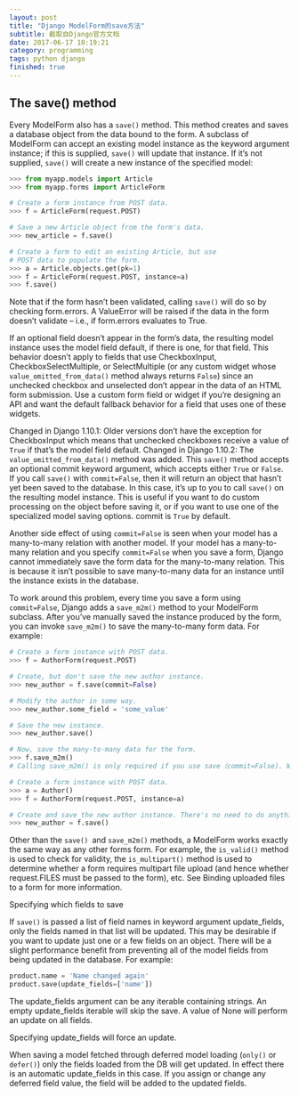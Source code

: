 ```yaml
---
layout: post
title: "Django ModelForm的save方法"
subtitle: 截取自Django官方文档
date: 2017-06-17 10:19:21
category: programming
tags: python django
finished: true
---
```



## The save() method

Every ModelForm also has a `save()` method. This method creates and saves a database object from the data bound to the form. A subclass of ModelForm can accept an existing model instance as the keyword argument instance; if this is supplied, `save()` will update that instance. If it’s not supplied, `save()` will create a new instance of the specified model:

```python
>>> from myapp.models import Article
>>> from myapp.forms import ArticleForm

# Create a form instance from POST data.
>>> f = ArticleForm(request.POST)

# Save a new Article object from the form's data.
>>> new_article = f.save()

# Create a form to edit an existing Article, but use
# POST data to populate the form.
>>> a = Article.objects.get(pk=1)
>>> f = ArticleForm(request.POST, instance=a)
>>> f.save()
```

Note that if the form hasn’t been validated, calling `save()` will do so by checking form.errors. A ValueError will be raised if the data in the form doesn’t validate – i.e., if form.errors evaluates to True.

If an optional field doesn’t appear in the form’s data, the resulting model instance uses the model field default, if there is one, for that field. This behavior doesn’t apply to fields that use CheckboxInput, CheckboxSelectMultiple, or SelectMultiple (or any custom widget whose `value_omitted_from_data()` method always returns `False`) since an unchecked checkbox and unselected don’t appear in the data of an HTML form submission. Use a custom form field or widget if you’re designing an API and want the default fallback behavior for a field that uses one of these widgets.

Changed in Django 1.10.1:
Older versions don’t have the exception for CheckboxInput which means that unchecked checkboxes receive a value of `True` if that’s the model field default.
Changed in Django 1.10.2:
The `value_omitted_from_data()` method was added.
This `save()` method accepts an optional commit keyword argument, which accepts either `True` or `False`. If you call `save()` with `commit=False`, then it will return an object that hasn’t yet been saved to the database. In this case, it’s up to you to call `save()` on the resulting model instance. This is useful if you want to do custom processing on the object before saving it, or if you want to use one of the specialized model saving options. commit is `True` by default.

Another side effect of using `commit=False` is seen when your model has a many-to-many relation with another model. If your model has a many-to-many relation and you specify `commit=False` when you save a form, Django cannot immediately save the form data for the many-to-many relation. This is because it isn’t possible to save many-to-many data for an instance until the instance exists in the database.

To work around this problem, every time you save a form using `commit=False`, Django adds a `save_m2m()` method to your ModelForm subclass. After you’ve manually saved the instance produced by the form, you can invoke `save_m2m()` to save the many-to-many form data. For example:

```python
# Create a form instance with POST data.
>>> f = AuthorForm(request.POST)

# Create, but don't save the new author instance.
>>> new_author = f.save(commit=False)

# Modify the author in some way.
>>> new_author.some_field = 'some_value'

# Save the new instance.
>>> new_author.save()

# Now, save the many-to-many data for the form.
>>> f.save_m2m()
# Calling save_m2m() is only required if you use save（commit=False). When you use a simple save() on a form, all data – including many-to-many data – is saved without the need for any additional method calls. For example:

# Create a form instance with POST data.
>>> a = Author()
>>> f = AuthorForm(request.POST, instance=a)

# Create and save the new author instance. There's no need to do anything else.
>>> new_author = f.save()
```
Other than the `save() `and `save_m2m()` methods, a ModelForm works exactly the same way as any other forms form. For example, the `is_valid()` method is used to check for validity, the `is_multipart()` method is used to determine whether a form requires multipart file upload (and hence whether request.FILES must be passed to the form), etc. See Binding uploaded files to a form for more information.


Specifying which fields to save

If `save()` is passed a list of field names in keyword argument update_fields, only the fields named in that list will be updated. This may be desirable if you want to update just one or a few fields on an object. There will be a slight performance benefit from preventing all of the model fields from being updated in the database. For example:

```python
product.name = 'Name changed again'
product.save(update_fields=['name'])
```

The update_fields argument can be any iterable containing strings. An empty update_fields iterable will skip the save. A value of None will perform an update on all fields.

Specifying update_fields will force an update.

When saving a model fetched through deferred model loading (`only()` or `defer()`) only the fields loaded from the DB will get updated. In effect there is an automatic update_fields in this case. If you assign or change any deferred field value, the field will be added to the updated fields.